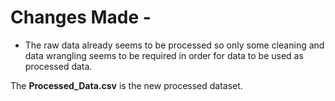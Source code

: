 # Changes Made - 

- The raw data already seems to be processed so only some cleaning and data wrangling seems to be required in order for data to be used as processed data.

The **Processed_Data.csv** is the new processed dataset.

